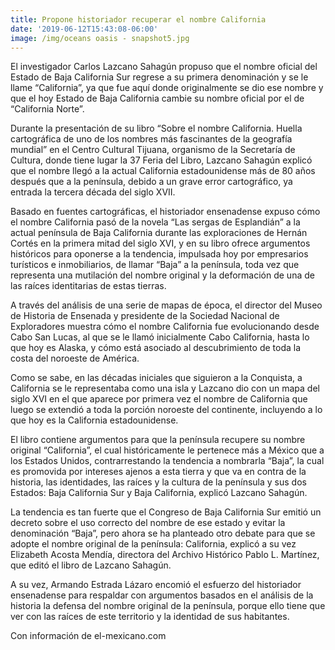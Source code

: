 ```yaml
---
title: Propone historiador recuperar el nombre California
date: '2019-06-12T15:43:08-06:00'
image: /img/oceans oasis - snapshot5.jpg
---
```

 El investigador Carlos Lazcano Sahagún propuso que el nombre oficial del Estado de Baja California Sur regrese a su primera denominación y se le llame “California”, ya que fue aquí donde originalmente se dio ese nombre y que el hoy Estado de Baja California cambie su nombre oficial por el de “California Norte”.



Durante la presentación de su libro “Sobre el nombre California. Huella cartográfica de uno de los nombres más fascinantes de la geografía mundial” en el Centro Cultural Tijuana, organismo de la Secretaría de Cultura, donde tiene lugar la 37 Feria del Libro, Lazcano Sahagún explicó que el nombre llegó a la actual California estadounidense más de 80 años después que a la península, debido a un grave error cartográfico, ya entrada la tercera década del siglo XVII.

Basado en fuentes cartográficas, el historiador ensenadense expuso cómo el nombre California pasó de la novela “Las sergas de Esplandián” a la actual península de Baja California durante las exploraciones de Hernán Cortés en la primera mitad del siglo XVI, y en su libro ofrece argumentos históricos para oponerse a la tendencia, impulsada hoy por empresarios turísticos e inmobiliarios, de llamar “Baja” a la península, toda vez que representa una mutilación del nombre original y la deformación de una de las raíces identitarias de estas tierras. 

A través del análisis de una serie de mapas de época, el director del Museo de Historia de Ensenada y presidente de la Sociedad Nacional de Exploradores muestra cómo el nombre California fue evolucionando desde Cabo San Lucas, al que se le llamó inicialmente Cabo California, hasta lo que hoy es Alaska, y cómo está asociado al descubrimiento de toda la costa del noroeste de América.

Como se sabe, en las décadas iniciales que siguieron a la Conquista, a California se le representaba como una isla y Lazcano dio con un mapa del siglo XVI en el que aparece por primera vez el nombre de California que luego se extendió a toda la porción noroeste del continente, incluyendo a lo que hoy es la California estadounidense.

El libro contiene argumentos para que la península recupere su nombre original “California”, el cual históricamente le pertenece más a México que a los Estados Unidos, contrarrestando la tendencia a nombrarla “Baja”, la cual es promovida por intereses ajenos a esta tierra y que va en contra de la historia, las identidades, las raíces y la cultura de la península y sus dos Estados: Baja California Sur y Baja California, explicó Lazcano Sahagún.

La tendencia es tan fuerte que el Congreso de Baja California Sur emitió un decreto sobre el uso correcto del nombre de ese estado y evitar la denominación “Baja”, pero ahora se ha planteado otro debate para que se adopte el nombre original de la península: California, explicó a su vez Elizabeth Acosta Mendía, directora del Archivo Histórico Pablo L. Martínez, que editó el libro de Lazcano Sahagún.

A su vez, Armando Estrada Lázaro encomió el esfuerzo del historiador ensenadense para respaldar con argumentos basados en el análisis de la historia la defensa del nombre original de la península, porque ello tiene que ver con las raíces de este territorio y la identidad de sus habitantes.

Con información de el-mexicano.com
